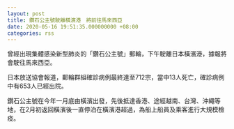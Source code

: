 ```yaml
---
layout: post
title: 鑽石公主號駛離橫濱港　將前往馬來西亞
date: 2020-05-16 19:51:35.000000000 +08:00
categories: rss
---
```


曾經出現集體感染新型肺炎的「鑽石公主號」郵輪，下午駛離日本橫濱港，據報將會駛往馬來西亞。

日本放送協會報道，郵輪群組確診病例最終達至712宗，當中13人死亡，確診病例中有653人已經出院。

鑽石公主號在今年一月底由橫濱出發，先後抵達香港、途經越南、台灣、沖繩等地，在2月初返回橫濱後一直停泊在橫濱港超過，為船上船員及乘客進行大規模檢疫。
